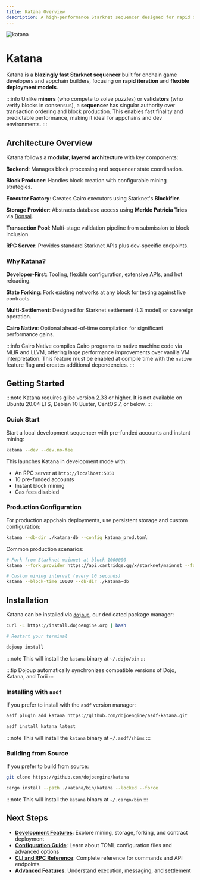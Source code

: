 ```yaml
---
title: Katana Overview
description: A high-performance Starknet sequencer designed for rapid development and production appchain deployments, featuring instant mining, state forking, and Cairo Native compilation.
---
```


![katana](/toolchain/katana/katana-icon-word.png)

# Katana

Katana is a **blazingly fast Starknet sequencer** built for onchain game developers and appchain builders, focusing on **rapid iteration** and **flexible deployment models**.

:::info
Unlike **miners** (who compete to solve puzzles) or **validators** (who verify blocks in consensus), a **sequencer** has singular authority over transaction ordering and block production.
This enables fast finality and predictable performance, making it ideal for appchains and dev environments.
:::

## Architecture Overview

Katana follows a **modular, layered architecture** with key components:

**Backend**: Manages block processing and sequencer state coordination.

**Block Producer**: Handles block creation with configurable mining strategies.

**Executor Factory**: Creates Cairo executors using Starknet's **Blockifier**.

**Storage Provider**: Abstracts database access using **Merkle Patricia Tries** via [Bonsai](https://github.com/dojoengine/bonsai-trie).

**Transaction Pool**: Multi-stage validation pipeline from submission to block inclusion.

**RPC Server**: Provides standard Starknet APIs plus dev-specific endpoints.

### Why Katana?

**Developer-First**: Tooling, flexible configuration, extensive APIs, and hot reloading.

**State Forking**: Fork existing networks at any block for testing against live contracts.

**Multi-Settlement**: Designed for Starknet settlement (L3 model) or sovereign operation.

**Cairo Native**: Optional ahead-of-time compilation for significant performance gains.

:::info
Cairo Native compiles Cairo programs to native machine code via MLIR and LLVM, offering large performance improvements over vanilla VM interpretation.
This feature must be enabled at compile time with the `native` feature flag and creates additional dependencies.
:::

## Getting Started

:::note
Katana requires glibc version 2.33 or higher.
It is not available on Ubuntu 20.04 LTS, Debian 10 Buster, CentOS 7, or below.
:::

### Quick Start

Start a local development sequencer with pre-funded accounts and instant mining:

```bash
katana --dev --dev.no-fee
```

This launches Katana in development mode with:

- An RPC server at `http://localhost:5050`
- 10 pre-funded accounts
- Instant block mining
- Gas fees disabled

### Production Configuration

For production appchain deployments, use persistent storage and custom configuration:

```bash
katana --db-dir ./katana-db --config katana_prod.toml
```

Common production scenarios:

```bash
# Fork from Starknet mainnet at block 1000000
katana --fork.provider https://api.cartridge.gg/x/starknet/mainnet --fork.block 1000000

# Custom mining interval (every 10 seconds)
katana --block-time 10000 --db-dir ./katana-db
```

## Installation

Katana can be installed via [`dojoup`](/installation.mdx), our dedicated package manager:

```bash
curl -L https://install.dojoengine.org | bash

# Restart your terminal

dojoup install
```

:::note
This will install the `katana` binary at `~/.dojo/bin`
:::

:::tip
Dojoup automatically synchronizes compatible versions of Dojo, Katana, and Torii
:::

### Installing with `asdf`

If you prefer to install with the `asdf` version manager:

```bash
asdf plugin add katana https://github.com/dojoengine/asdf-katana.git

asdf install katana latest
```

:::note
This will install the `katana` binary at `~/.asdf/shims`
:::

### Building from Source

If you prefer to build from source:

```bash
git clone https://github.com/dojoengine/katana

cargo install --path ./katana/bin/katana --locked --force
```

:::note
This will install the `katana` binary at `~/.cargo/bin`
:::

## Next Steps

- **[Development Features](/toolchain/katana/development)**: Explore mining, storage, forking, and contract deployment
- **[Configuration Guide](/toolchain/katana/configuration)**: Learn about TOML configuration files and advanced options
- **[CLI and RPC Reference](/toolchain/katana/reference)**: Complete reference for commands and API endpoints
- **[Advanced Features](/toolchain/katana/advanced)**: Understand execution, messaging, and settlement
